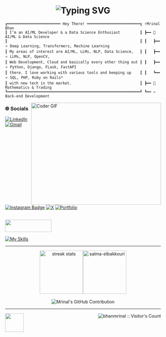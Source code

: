 <h1 align="center"><img src="https://readme-typing-svg.demolab.com?font=Fira+Code&pause=1000&color=9B72FF&random=false&width=435&lines=%22Learning%2C+Living%2C+Leveling+Up.%22" alt="Typing SVG" />
</h1>

```plaintext
╔════════════════════════ Hey There! ════════════════════════╗ ⚡Mrinal Bhan 
║ I’m an AI/ML Developer & a Data Science Enthusiast         ║ ┣━━ 🔭 AI/ML & Data Science
║                                                            ║ ┃   ┣━━ ⭐ Deep Learning, Transformers, Machine Learning
║ My areas of interest are AI/ML, LLMs, NLP, Data Science,   ║ ┃   ┣━━ ⭐ LLMs, NLP, OpenCV, 
║ Web Development, Cloud and basically every other thing out ║ ┃   ┣━━ ⭐ Python, Django, FLask, FastAPI
║ there. I love working with various tools and keeping up    ║ ┃   ┗━━ ⭐ SQL, PHP, Ruby on Rails*
║ with new tech in the market.                               ║ ┣━━ 🔢 Mathematics & Trading
╚════════════════════════════════════════════════════════════╝ ┗━━ ✍️ Back-end Development

```


<img align="right" src="https://github.com/rajaprerak/rajaprerak/blob/master/developer.gif" alt="Coder GIF" width="420" height="330" />

### 🌐 Socials <br>
[![LinkedIn](https://img.shields.io/badge/linkedin-%230077B5.svg?style=for-the-badge&logo=linkedin&logoColor=white)](https://www.linkedin.com/in/mrinal-bhan/)
[![Gmail](https://img.shields.io/badge/Gmail-D14836?style=for-the-badge&logo=gmail&logoColor=white)](mailto:bhanmrinal@gmail.com) 
[![Instagram Badge](https://img.shields.io/badge/Instagram-E4405F?style=for-the-badge&logo=instagram&logoColor=white)](https://www.instagram.com/mrinalbhan/)
[![X](https://img.shields.io/badge/X-%23000000.svg?style=for-the-badge&logo=X&logoColor=white)](https://twitter.com/oompaloompa)
[![Portfolio](https://img.shields.io/badge/%27Portfolio-20B2AA?style=for-the-badge)](https://bhanmrinal-github-io.vercel.app/) 
  

<br>



<img width="150" height="40" src="https://github.com/vinodjangid07/vinodjangid07/assets/86096184/96fc909c-2e49-4d81-8f7e-b46471d60e53">
<br>


[![My Skills](https://skillicons.dev/icons?i=py,cpp,django,mysql,opencv,r,selenium,fastapi,flask,git,github,graphql,html,css,jquery,latex,matlab,mongodb,anaconda,aws,azure,firebase,gcp,linux,notion,obsidian,powershell,sklearn,tensorflow,vscode&perline=10)](https://skillicons.dev)
<br>

___

<div align="center" style="display:flex;flex-direction:row;justify-content:center">
  <img height="140"   src="https://streak-stats.demolab.com/?user=bhanmrinal&count private=true&theme=chartreuse-dark&hide_border=true" alt="streak stats" style="margin: 0" />
  <img height="140"  src="https://github-readme-stats.vercel.app/api/top-langs?username=bhanmrinal&show_icons=true&hide_border=true&locale=en&layout=compact&theme=chartreuse-dark&size_weight=0.5&count_weight=0.5&exclude_repo=github-readme-stats" alt="salma-elbakkouri" style="margin: 0" />
</div>

<br />

<div align="center">
<!--   <img alt="Mrinal Bhan's GitHub | Stats" src="https://stats.quine.sh/bhanmrinal/github?theme=dark" /> -->
  <img src="http://github-profile-summary-cards.vercel.app/api/cards/profile-details?username=bhanmrinal&theme=github_dark" alt="Mrinal's GitHub Contribution" /> 
  </a>
</div>

___
<img src="https://media.giphy.com/media/WUlplcMpOCEmTGBtBW/giphy.gif" width="60"/>  <img align="right" src="https://profile-counter.glitch.me/{bhanmrinal}/count.svg" alt="bhanmrinal :: Visitor's Count" />

